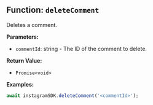 ## Function: `deleteComment`

Deletes a comment.

**Parameters:**

- `commentId`: string - The ID of the comment to delete.

**Return Value:**

- `Promise<void>`

**Examples:**

```typescript
await instagramSDK.deleteComment('<commentId>');
```
